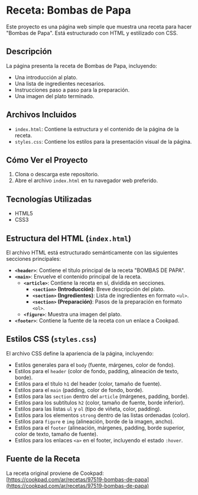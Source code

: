# Receta: Bombas de Papa

Este proyecto es una página web simple que muestra una receta para hacer "Bombas de Papa". Está estructurado con HTML y estilizado con CSS.

## Descripción

La página presenta la receta de Bombas de Papa, incluyendo:
* Una introducción al plato.
* Una lista de ingredientes necesarios.
* Instrucciones paso a paso para la preparación.
* Una imagen del plato terminado.

## Archivos Incluidos

* `index.html`: Contiene la estructura y el contenido de la página de la receta.
* `styles.css`: Contiene los estilos para la presentación visual de la página.

## Cómo Ver el Proyecto

1.  Clona o descarga este repositorio.
2.  Abre el archivo `index.html` en tu navegador web preferido.

## Tecnologías Utilizadas

* HTML5
* CSS3

## Estructura del HTML (`index.html`)

El archivo HTML está estructurado semánticamente con las siguientes secciones principales:

* **`<header>`**: Contiene el título principal de la receta "BOMBAS DE PAPA".
* **`<main>`**: Envuelve el contenido principal de la receta.
    * **`<article>`**: Contiene la receta en sí, dividida en secciones.
        * **`<section>` (Introducción)**: Breve descripción del plato.
        * **`<section>` (Ingredientes)**: Lista de ingredientes en formato `<ul>`.
        * **`<section>` (Preparación)**: Pasos de la preparación en formato `<ol>`.
    * **`<figure>`**: Muestra una imagen del plato.
* **`<footer>`**: Contiene la fuente de la receta con un enlace a Cookpad.

## Estilos CSS (`styles.css`)

El archivo CSS define la apariencia de la página, incluyendo:

* Estilos generales para el `body` (fuente, márgenes, color de fondo).
* Estilos para el `header` (color de fondo, padding, alineación de texto, borde).
* Estilos para el título `h1` del header (color, tamaño de fuente).
* Estilos para el `main` (padding, color de fondo, borde).
* Estilos para las `section` dentro del `article` (márgenes, padding, borde).
* Estilos para los subtítulos `h2` (color, tamaño de fuente, borde inferior).
* Estilos para las listas `ul` y `ol` (tipo de viñeta, color, padding).
* Estilos para los elementos `strong` dentro de las listas ordenadas (color).
* Estilos para `figure` e `img` (alineación, borde de la imagen, ancho).
* Estilos para el `footer` (alineación, márgenes, padding, borde superior, color de texto, tamaño de fuente).
* Estilos para los enlaces `<a>` en el footer, incluyendo el estado `:hover`.

## Fuente de la Receta

La receta original proviene de Cookpad: [https://cookpad.com/ar/recetas/97519-bombas-de-papa](https://cookpad.com/ar/recetas/97519-bombas-de-papa)
